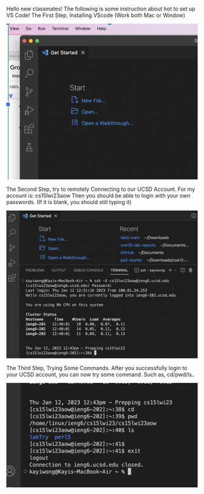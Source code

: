 Hello new classmates! The following is some instruction about hot to set up VS Code! 
The First Step, Installing VScode (Work both Mac or Window)

![Image](https://github.com/KAYIWONG/cse15l-lab-report/blob/main/pic1.png)


The Second Step, try to remotely Connecting to our UCSD Account. 
For my account is: cs15lwi23aow 
Then you should be able to login with your own passwords. (If it is blank, you should still typing it)

![Image](https://github.com/KAYIWONG/cse15l-lab-report/blob/main/pic2.png)


The Third Step, Trying Some Commands. After you successfully login to your UCSD account, you can now try some command. Such as, cd/pwd/ls..

![Image](https://github.com/KAYIWONG/cse15l-lab-report/blob/main/pic3.png)
